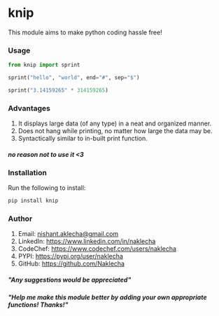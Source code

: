 # knip

This module aims to make python coding hassle free!

### Usage

```python
from knip import sprint

sprint("hello", "world", end="#", sep="$")

sprint("3.14159265" * 314159265)
```

### Advantages

1) It displays large data (of any type) in a neat and organized manner.
2) Does not hang while printing, no matter how large the data may be.
3) Syntactically similar to in-built print function.
#### *no reason not to use it <3*

### Installation

Run the following to install:

```python
pip install knip
```

### Author

1) Email: nishant.aklecha@gmail.com
2) LinkedIn: https://www.linkedin.com/in/naklecha
3) CodeChef: https://www.codechef.com/users/naklecha
4) PYPI: https://pypi.org/user/naklecha
5) GitHub: https://github.com/Naklecha

##### *"Any suggestions would be appreciated"*
##### *"Help me make this module better by adding your own appropriate functions! Thanks!"*
